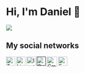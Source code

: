 # Hi, I'm Daniel 👋

<img src="https://github.com/dperlacios/dperlacios/blob/master/img.png?raw=true">

## My social networks

<a href="https://twitter.com/dlperlacios">
  <img align="left" alt="Twitter" width="25px" src="https://img.icons8.com/fluent/48/000000/twitter.png"/>
</a>
<a href="https://www.linkedin.com/in/dperlacios/">
  <img align="left" alt="Linkdein" width="25px" src="https://www.seekicon.com/free-icon-download/linkedin-icon_13.svg"/>
</a>
<a href="https://www.instagram.com/dperlacios/">
  <img align="left" alt="Instagram" width="25px" src="https://cdn.icon-icons.com/icons2/836/PNG/512/Instagram_icon-icons.com_66804.png"/>
</a>
<a href="">
  <img align="left" alt="GooglePlay" width="25px" src="https://cdn.icon-icons.com/icons2/2119/PNG/128/social_google_play_store_icon_131220.png"/>
</a>
<a href="mailto:d.perlacios@gmail.com">
  <img align="left" alt="Gmail" width="28px" src="https://cdn.icon-icons.com/icons2/112/PNG/128/gmail_18964.png"/>
</a>
<a href="https://web.facebook.com/d.perlacios">
  <img align="left" alt="Facebook" width="25px" src="https://cdn.icon-icons.com/icons2/1099/PNG/128/1485482214-facebook_78681.png"/>
</a>

